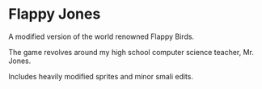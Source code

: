 # Flappy Jones
A modified version of the world renowned Flappy Birds.

The game revolves around my high school computer science teacher, Mr. Jones.

Includes heavily modified sprites and minor smali edits.
